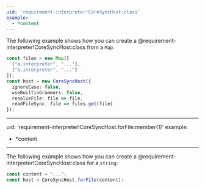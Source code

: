 ```yaml
---
uid: 'requirement-interpreter!CoreSyncHost:class'
example:
  - *content
---
```


The following example shows how you can create a @requirement-interpreter!CoreSyncHost:class from a `Map`:

```ts
const files = new Map([
  ["a.interpreter", "..."],
  ["b.interpreter", "..."]
]);
const host = new CoreSyncHost({
  ignoreCase: false,
  useBuiltinGrammers: false,
  resolveFile: file => file,
  readFileSync: file => files.get(file)
});
```

---
uid: 'requirement-interpreter!CoreSyncHost.forFile:member(1)'
example:
  - *content
---

The following example shows how you can create a @requirement-interpreter!CoreSyncHost:class for a `string`:

```ts
const content = "...";
const host = CoreSyncHost.forFile(content);
```
